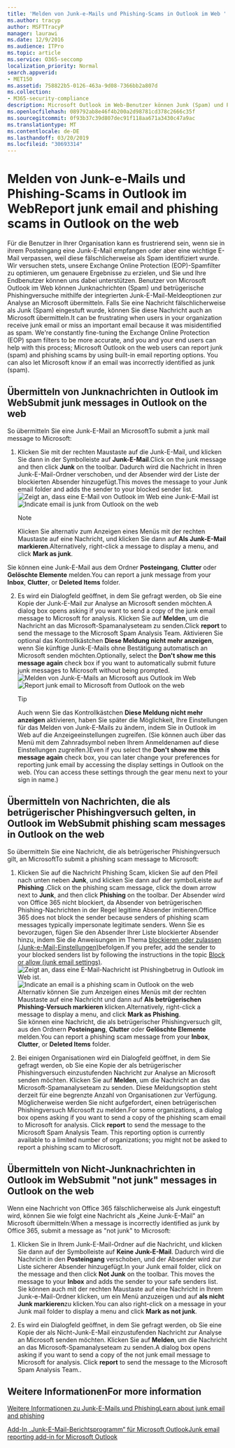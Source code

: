 ```yaml
---
title: 'Melden von Junk-e-Mails und Phishing-Scams in Outlook im Web '
ms.author: tracyp
author: MSFTTracyP
manager: laurawi
ms.date: 12/9/2016
ms.audience: ITPro
ms.topic: article
ms.service: O365-seccomp
localization_priority: Normal
search.appverid:
- MET150
ms.assetid: 758822b5-0126-463a-9d08-7366bb2a807d
ms.collection:
- M365-security-compliance
description: Microsoft Outlook im Web-Benutzer können Junk (Spam) und Phishing-Scams mithilfe integrierter e-Mail-Berichtsoptionen melden. Sie können Microsoft auch mitteilen, ob eine e-Mail fälschlicherweise als Junk (Spam) identifiziert wurde.
ms.openlocfilehash: 089792ab8e46f4b200a2d98781cd378c2666c35f
ms.sourcegitcommit: 0f93b37c39d807dec91f118aa671a3430c47a9ac
ms.translationtype: MT
ms.contentlocale: de-DE
ms.lasthandoff: 03/20/2019
ms.locfileid: "30693314"
---
```

# <a name="report-junk-email-and-phishing-scams-in-outlook-on-the-web"></a><span data-ttu-id="b56a7-104">Melden von Junk-e-Mails und Phishing-Scams in Outlook im Web</span><span class="sxs-lookup"><span data-stu-id="b56a7-104">Report junk email and phishing scams in Outlook on the web</span></span> 

<span data-ttu-id="b56a7-p102">Für die Benutzer in Ihrer Organisation kann es frustrierend sein, wenn sie in ihrem Posteingang eine Junk-E-Mail empfangen oder aber eine wichtige E-Mail verpassen, weil diese fälschlicherweise als Spam identifiziert wurde. Wir versuchen stets, unsere Exchange Online Protection (EOP)-Spamfilter zu optimieren, um genauere Ergebnisse zu erzielen, und Sie und Ihre Endbenutzer können uns dabei unterstützen. Benutzer von Microsoft Outlook im Web können Junknachrichten (Spam) und betrügerische Phishingversuche mithilfe der integrierten Junk-E-Mail-Meldeoptionen zur Analyse an Microsoft übermitteln. Falls Sie eine Nachricht fälschlicherweise als Junk (Spam) eingestuft wurde, können Sie diese Nachricht auch an Microsoft übermitteln.</span><span class="sxs-lookup"><span data-stu-id="b56a7-p102">It can be frustrating when users in your organization receive junk email or miss an important email because it was misidentified as spam. We're constantly fine-tuning the Exchange Online Protection (EOP) spam filters to be more accurate, and you and your end users can help with this process; Microsoft Outlook on the web users can report junk (spam) and phishing scams by using built-in email reporting options. You can also let Microsoft know if an email was incorrectly identified as junk (spam).</span></span>
  
## <a name="submit-junk-messages-in-outlook-on-the-web"></a><span data-ttu-id="b56a7-108">Übermitteln von Junknachrichten in Outlook im Web</span><span class="sxs-lookup"><span data-stu-id="b56a7-108">Submit junk messages in Outlook on the web</span></span>

<span data-ttu-id="b56a7-109">So übermitteln Sie eine Junk-E-Mail an Microsoft</span><span class="sxs-lookup"><span data-stu-id="b56a7-109">To submit a junk mail message to Microsoft:</span></span>
  
1. <span data-ttu-id="b56a7-110">Klicken Sie mit der rechten Maustaste auf die Junk-E-Mail, und klicken Sie dann in der Symbolleiste auf **Junk-E-Mail**.</span><span class="sxs-lookup"><span data-stu-id="b56a7-110">Click on the junk message and then click **Junk** on the toolbar.</span></span> <span data-ttu-id="b56a7-111">Dadurch wird die Nachricht in Ihren Junk-E-Mail-Ordner verschoben, und der Absender wird der Liste der blockierten Absender hinzugefügt.</span><span class="sxs-lookup"><span data-stu-id="b56a7-111">This moves the message to your Junk email folder and adds the sender to your blocked sender list.</span></span> 
    <span data-ttu-id="b56a7-112">![Zeigt an, dass eine E-Mail von Outlook im Web eine Junk-E-Mail ist](media/a10ae792-aab6-4374-a041-6c3f732eb2e3.png)</span><span class="sxs-lookup"><span data-stu-id="b56a7-112">![Indicate email is junk from Outlook on the web](media/a10ae792-aab6-4374-a041-6c3f732eb2e3.png)</span></span>
  
    > [!NOTE]
    > <span data-ttu-id="b56a7-113">Klicken Sie alternativ zum Anzeigen eines Menüs mit der rechten Maustaste auf eine Nachricht, und klicken Sie dann auf **Als Junk-E-Mail markieren**.</span><span class="sxs-lookup"><span data-stu-id="b56a7-113">Alternatively, right-click a message to display a menu, and click **Mark as junk**.</span></span> 
  
<span data-ttu-id="b56a7-114">Sie können eine Junk-E-Mail aus dem Ordner **Posteingang**, **Clutter** oder **Gelöschte Elemente** melden.</span><span class="sxs-lookup"><span data-stu-id="b56a7-114">You can report a junk message from your **Inbox**, **Clutter**, or **Deleted Items** folder.</span></span> 
  
2. <span data-ttu-id="b56a7-115">Es wird ein Dialogfeld geöffnet, in dem Sie gefragt werden, ob Sie eine Kopie der Junk-E-Mail zur Analyse an Microsoft senden möchten.</span><span class="sxs-lookup"><span data-stu-id="b56a7-115">A dialog box opens asking if you want to send a copy of the junk email message to Microsoft for analysis.</span></span> <span data-ttu-id="b56a7-116">Klicken Sie auf **Melden**, um die Nachricht an das Microsoft-Spamanalyseteam zu senden.</span><span class="sxs-lookup"><span data-stu-id="b56a7-116">Click **report** to send the message to the Microsoft Spam Analysis Team.</span></span> <span data-ttu-id="b56a7-117">Aktivieren Sie optional das Kontrollkästchen **Diese Meldung nicht mehr anzeigen**, wenn Sie künftige Junk-E-Mails ohne Bestätigung automatisch an Microsoft senden möchten.</span><span class="sxs-lookup"><span data-stu-id="b56a7-117">Optionally, select the **Don't show me this message again** check box if you want to automatically submit future junk messages to Microsoft without being prompted.</span></span> 
    <span data-ttu-id="b56a7-118">![Melden von Junk-E-Mails an Microsoft aus Outlook im Web](media/e8d3a9f9-6eb6-4309-ba6d-643dffdb6a33.png)</span><span class="sxs-lookup"><span data-stu-id="b56a7-118">![Report junk email to Microsoft from Outlook on the web](media/e8d3a9f9-6eb6-4309-ba6d-643dffdb6a33.png)</span></span>
  
    > [!TIP]
    > <span data-ttu-id="b56a7-p105">Auch wenn Sie das Kontrollkästchen **Diese Meldung nicht mehr anzeigen** aktivieren, haben Sie später die Möglichkeit, Ihre Einstellungen für das Melden von Junk-E-Mails zu ändern, indem Sie in Outlook im Web auf die Anzeigeeinstellungen zugreifen. (Sie können auch über das Menü mit dem Zahnradsymbol neben Ihrem Anmeldenamen auf diese Einstellungen zugreifen.)</span><span class="sxs-lookup"><span data-stu-id="b56a7-p105">Even if you select the **Don't show me this message again** check box, you can later change your preferences for reporting junk email by accessing the display settings in Outlook on the web. (You can access these settings through the gear menu next to your sign in name.)</span></span> 
  
## <a name="submit-phishing-scam-messages-in-outlook-on-the-web"></a><span data-ttu-id="b56a7-121">Übermitteln von Nachrichten, die als betrügerischer Phishingversuch gelten, in Outlook im Web</span><span class="sxs-lookup"><span data-stu-id="b56a7-121">Submit phishing scam messages in Outlook on the web</span></span>

<span data-ttu-id="b56a7-122">So übermitteln Sie eine Nachricht, die als betrügerischer Phishingversuch gilt, an Microsoft</span><span class="sxs-lookup"><span data-stu-id="b56a7-122">To submit a phishing scam message to Microsoft:</span></span>
  
1. <span data-ttu-id="b56a7-123">Klicken Sie auf die Nachricht Phishing Scam, klicken Sie auf den Pfeil nach unten neben **Junk**, und klicken Sie dann auf der symbolLeiste auf **Phishing** .</span><span class="sxs-lookup"><span data-stu-id="b56a7-123">Click on the phishing scam message, click the down arrow next to **Junk**, and then click **Phishing** on the toolbar.</span></span> <span data-ttu-id="b56a7-124">Der Absender wird von Office 365 nicht blockiert, da Absender von betrügerischen Phishing-Nachrichten in der Regel legitime Absender imitieren.</span><span class="sxs-lookup"><span data-stu-id="b56a7-124">Office 365 does not block the sender because senders of phishing scam messages typically impersonate legitimate senders.</span></span> <span data-ttu-id="b56a7-125">Wenn Sie es bevorzugen, fügen Sie den Absender Ihrer Liste blockierter Absender hinzu, indem Sie die Anweisungen im Thema [blockieren oder zulassen (Junk-e-Mail-Einstellungen)](https://go.microsoft.com/fwlink/?LinkId=627572)befolgen.</span><span class="sxs-lookup"><span data-stu-id="b56a7-125">If you prefer, add the sender to your blocked senders list by following the instructions in the topic [Block or allow (junk email settings)](https://go.microsoft.com/fwlink/?LinkId=627572).</span></span> 
    <span data-ttu-id="b56a7-126">![Zeigt an, dass eine E-Mail-Nachricht ist Phishingbetrug in Outlook im Web ist.](media/959bb577-341c-41ee-a159-e46600b2cf8a.png)</span><span class="sxs-lookup"><span data-stu-id="b56a7-126">![Indicate an email is a phishing scam in Outlook on the web](media/959bb577-341c-41ee-a159-e46600b2cf8a.png)</span></span><br/><span data-ttu-id="b56a7-127">Alternativ können Sie zum Anzeigen eines Menüs mit der rechten Maustaste auf eine Nachricht und dann auf **Als betrügerischen Phishing-Versuch markieren** klicken.</span><span class="sxs-lookup"><span data-stu-id="b56a7-127">Alternatively, right-click a message to display a menu, and click **Mark as Phishing**.</span></span><br/><span data-ttu-id="b56a7-128">Sie können eine Nachricht, die als betrügerischer Phishingversuch gilt, aus den Ordnern **Posteingang**, **Clutter** oder **Gelöschte Elemente** melden.</span><span class="sxs-lookup"><span data-stu-id="b56a7-128">You can report a phishing scam message from your **Inbox**, **Clutter**, or **Deleted Items** folder.</span></span> 
  
2. <span data-ttu-id="b56a7-p107">Bei einigen Organisationen wird ein Dialogfeld geöffnet, in dem Sie gefragt werden, ob Sie eine Kopie der als betrügerischer Phishingversuch einzustufenden Nachricht zur Analyse an Microsoft senden möchten. Klicken Sie auf **Melden**, um die Nachricht an das Microsoft-Spamanalyseteam zu senden. Diese Meldungsoption steht derzeit für eine begrenzte Anzahl von Organisationen zur Verfügung. Möglicherweise werden Sie nicht aufgefordert, einen betrügerischen Phishingversuch Microsoft zu melden.</span><span class="sxs-lookup"><span data-stu-id="b56a7-p107">For some organizations, a dialog box opens asking if you want to send a copy of the phishing scam email to Microsoft for analysis. Click **report** to send the message to the Microsoft Spam Analysis Team. This reporting option is currently available to a limited number of organizations; you might not be asked to report a phishing scam to Microsoft.</span></span> 
    
## <a name="submit-not-junk-messages-in-outlook-on-the-web"></a><span data-ttu-id="b56a7-132">Übermitteln von Nicht-Junknachrichten in Outlook im Web</span><span class="sxs-lookup"><span data-stu-id="b56a7-132">Submit "not junk" messages in Outlook on the web</span></span>

<span data-ttu-id="b56a7-133">Wenn eine Nachricht von Office 365 fälschlicherweise als Junk eingestuft wird, können Sie wie folgt eine Nachricht als „Keine Junk-E-Mail" an Microsoft übermitteln:</span><span class="sxs-lookup"><span data-stu-id="b56a7-133">When a message is incorrectly identified as junk by Office 365, submit a message as "not junk" to Microsoft:</span></span>
  
1. <span data-ttu-id="b56a7-p108">Klicken Sie in Ihrem Junk-E-Mail-Ordner auf die Nachricht, und klicken Sie dann auf der Symbolleiste auf **Keine Junk-E-Mail**. Dadurch wird die Nachricht in den **Posteingang** verschoben, und der Absender wird zur Liste sicherer Absender hinzugefügt.</span><span class="sxs-lookup"><span data-stu-id="b56a7-p108">In your Junk email folder, click on the message and then click **Not Junk** on the toolbar. This moves the message to your **Inbox** and adds the sender to your safe senders list. </span></span><br/><span data-ttu-id="b56a7-136">Sie können auch mit der rechten Maustaste auf eine Nachricht in Ihrem Junk-e-Mail-Ordner klicken, um ein Menü anzuzeigen und auf **als nicht Junk markieren**zu klicken.</span><span class="sxs-lookup"><span data-stu-id="b56a7-136">You can also right-click on a message in your Junk mail folder to display a menu and click **Mark as not junk**.</span></span> 
  
2. <span data-ttu-id="b56a7-p109">Es wird ein Dialogfeld geöffnet, in dem Sie gefragt werden, ob Sie eine Kopie der als Nicht-Junk-E-Mail einzustufenden Nachricht zur Analyse an Microsoft senden möchten. Klicken Sie auf **Melden**, um die Nachricht an das Microsoft-Spamanalyseteam zu senden.</span><span class="sxs-lookup"><span data-stu-id="b56a7-p109">A dialog box opens asking if you want to send a copy of the not junk email message to Microsoft for analysis. Click **report** to send the message to the Microsoft Spam Analysis Team..</span></span> 
    
## <a name="for-more-information"></a><span data-ttu-id="b56a7-139">Weitere Informationen</span><span class="sxs-lookup"><span data-stu-id="b56a7-139">For more information</span></span>

[<span data-ttu-id="b56a7-140">Weitere Informationen zu Junk-E-Mails und Phishing</span><span class="sxs-lookup"><span data-stu-id="b56a7-140">Learn about junk email and phishing</span></span>](https://go.microsoft.com/fwlink/p/?LinkId=270068)

[<span data-ttu-id="b56a7-141">Add-In „Junk-E-Mail-Berichtsprogramm“ für Microsoft Outlook</span><span class="sxs-lookup"><span data-stu-id="b56a7-141">Junk email reporting add-in for Microsoft Outlook</span></span>](https://docs.microsoft.com/en-us/office365/securitycompliance/junk-email-reporting-add-in-for-microsoft-outlook)
  
  

